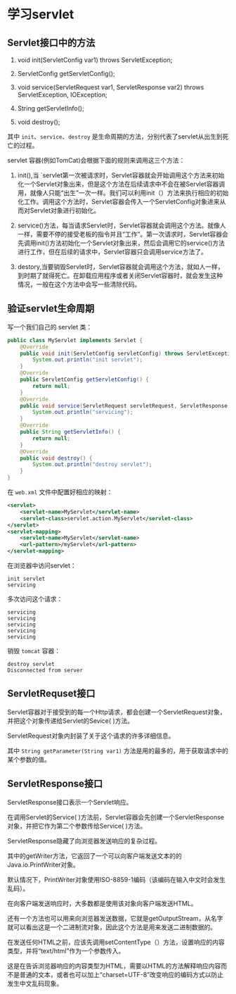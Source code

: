 # 学习servlet

## Servlet接口中的方法

1. void init(ServletConfig var1) throws ServletException;
   
2. ServletConfig getServletConfig();
   
3. void service(ServletRequest var1, ServletResponse var2) throws ServletException, IOException;
   
4. String getServletInfo();
   
5. void destroy();

其中 `init`、`service`、`destroy` 是生命周期的方法，分别代表了servlet从出生到死亡的过程。

servlet 容器(例如TomCat)会根据下面的规则来调用这三个方法：

1. init(),当 `servlet第一次被请求时，Servlet容器就会开始调用这个方法来初始化一个Servlet对象出来，但是这个方法在后续请求中不会在被Servlet容器调用，就像人只能“出生”一次一样。我们可以利用init（）方法来执行相应的初始化工作。调用这个方法时，Servlet容器会传入一个ServletConfig对象进来从而对Servlet对象进行初始化。

2. service()方法，每当请求Servlet时，Servlet容器就会调用这个方法。就像人一样，需要不停的接受老板的指令并且“工作”。第一次请求时，Servlet容器会先调用init()方法初始化一个Servlet对象出来，然后会调用它的service()方法进行工作，但在后续的请求中，Servlet容器只会调用service方法了。

3. destory,当要销毁Servlet时，Servlet容器就会调用这个方法，就如人一样，到时期了就得死亡。在卸载应用程序或者关闭Servlet容器时，就会发生这种情况，一般在这个方法中会写一些清除代码。

## 验证servlet生命周期

写一个我们自己的 servlet 类：
```java
public class MyServlet implements Servlet {
    @Override
    public void init(ServletConfig servletConfig) throws ServletException {
        System.out.println("init servlet");
    }
    @Override
    public ServletConfig getServletConfig() {
        return null;
    }
    @Override
    public void service(ServletRequest servletRequest, ServletResponse servletResponse) throws ServletException, IOException {
        System.out.println("servicing");
    }
    @Override
    public String getServletInfo() {
        return null;
    }
    @Override
    public void destroy() {
        System.out.println("destroy servlet");
    }
}
```

在 `web.xml` 文件中配置好相应的映射：
```xml
<servlet>
    <servlet-name>MyServlet</servlet-name>
    <servlet-class>servlet.action.MyServlet</servlet-class>
</servlet>
<servlet-mapping>
    <servlet-name>MyServlet</servlet-name>
    <url-pattern>/myServlet</url-pattern>
</servlet-mapping>
```

在浏览器中访问servlet：
```
init servlet
servicing
```

多次访问这个请求：
```
servicing
servicing
servicing
servicing
servicing
```

销毁 `tomcat` 容器：
```
destroy servlet
Disconnected from server
```

## ServletRequset接口

Servlet容器对于接受到的每一个Http请求，都会创建一个ServletRequest对象，并把这个对象传递给Servlet的Sevice( )方法。

ServletRequest对象内封装了关于这个请求的许多详细信息。

其中 `String getParameter(String var1)` 方法是用的最多的，用于获取请求中的某个参数的值。

## ServletResponse接口

ServletResponse接口表示一个Servlet响应。

在调用Servlet的Service( )方法前，Servlet容器会先创建一个ServletResponse对象，并把它作为第二个参数传给Service( )方法。

ServletResponse隐藏了向浏览器发送响应的复杂过程。

其中的getWriter方法，它返回了一个可以向客户端发送文本的的Java.io.PrintWriter对象。

默认情况下，PrintWriter对象使用ISO-8859-1编码（该编码在输入中文时会发生乱码）。

在向客户端发送响应时，大多数都是使用该对象向客户端发送HTML。

还有一个方法也可以用来向浏览器发送数据，它就是getOutputStream，从名字就可以看出这是一个二进制流对象，因此这个方法是用来发送二进制数据的。

在发送任何HTML之前，应该先调用setContentType（）方法，设置响应的内容类型，并将“text/html”作为一个参数传入。

这是在告诉浏览器响应的内容类型为HTML，需要以HTML的方法解释响应内容而不是普通的文本，或者也可以加上“charset=UTF-8”改变响应的编码方式以防止发生中文乱码现象。